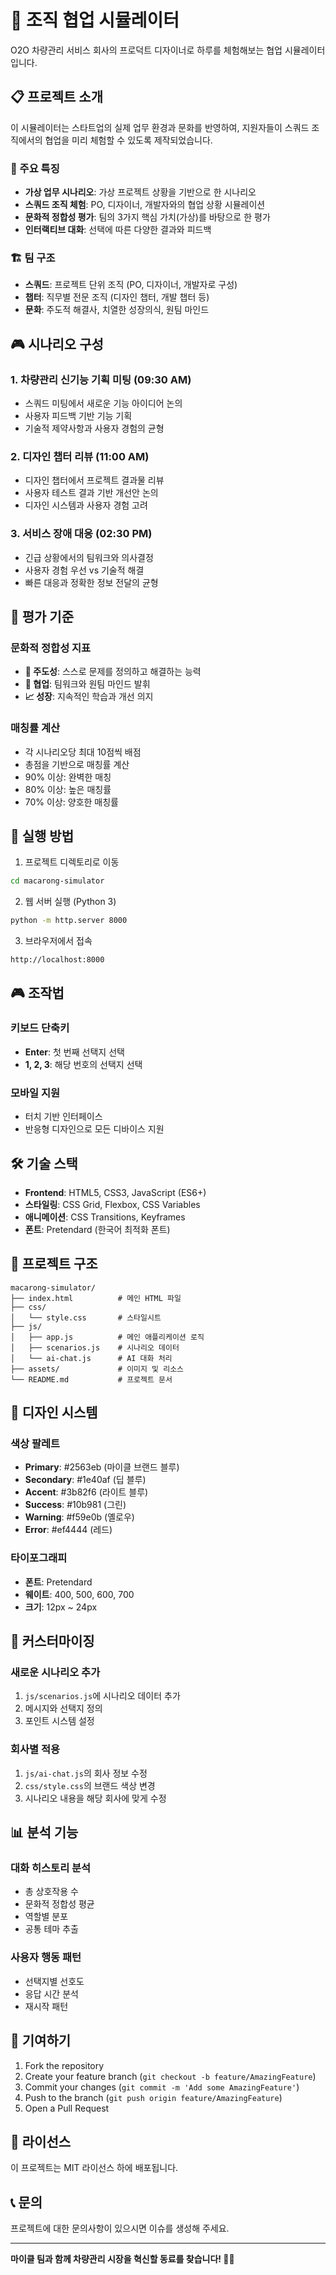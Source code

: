 # 🚗 조직 협업 시뮬레이터

O2O 차량관리 서비스 회사의 프로덕트 디자이너로 하루를 체험해보는 협업 시뮬레이터입니다.

## 📋 프로젝트 소개

이 시뮬레이터는 스타트업의 실제 업무 환경과 문화를 반영하여, 지원자들이 스쿼드 조직에서의 협업을 미리 체험할 수 있도록 제작되었습니다.

### 🎯 주요 특징

- **가상 업무 시나리오**: 가상 프로젝트 상황을 기반으로 한 시나리오
- **스쿼드 조직 체험**: PO, 디자이너, 개발자와의 협업 상황 시뮬레이션
- **문화적 정합성 평가**: 팀의 3가지 핵심 가치(가상)를 바탕으로 한 평가
- **인터랙티브 대화**: 선택에 따른 다양한 결과와 피드백

### 🏗️ 팀 구조

- **스쿼드**: 프로젝트 단위 조직 (PO, 디자이너, 개발자로 구성)
- **챕터**: 직무별 전문 조직 (디자인 챕터, 개발 챕터 등)
- **문화**: 주도적 해결사, 치열한 성장의식, 원팀 마인드

## 🎮 시나리오 구성

### 1. 차량관리 신기능 기획 미팅 (09:30 AM)
- 스쿼드 미팅에서 새로운 기능 아이디어 논의
- 사용자 피드백 기반 기능 기획
- 기술적 제약사항과 사용자 경험의 균형

### 2. 디자인 챕터 리뷰 (11:00 AM)
- 디자인 챕터에서 프로젝트 결과물 리뷰
- 사용자 테스트 결과 기반 개선안 논의
- 디자인 시스템과 사용자 경험 고려

### 3. 서비스 장애 대응 (02:30 PM)
- 긴급 상황에서의 팀워크와 의사결정
- 사용자 경험 우선 vs 기술적 해결
- 빠른 대응과 정확한 정보 전달의 균형

## 🎯 평가 기준

### 문화적 정합성 지표
- **🎯 주도성**: 스스로 문제를 정의하고 해결하는 능력
- **🤝 협업**: 팀워크와 원팀 마인드 발휘
- **📈 성장**: 지속적인 학습과 개선 의지

### 매칭률 계산
- 각 시나리오당 최대 10점씩 배점
- 총점을 기반으로 매칭률 계산
- 90% 이상: 완벽한 매칭
- 80% 이상: 높은 매칭률
- 70% 이상: 양호한 매칭률

## 🚀 실행 방법

1. 프로젝트 디렉토리로 이동
```bash
cd macarong-simulator
```

2. 웹 서버 실행 (Python 3)
```bash
python -m http.server 8000
```

3. 브라우저에서 접속
```
http://localhost:8000
```

## 🎮 조작법

### 키보드 단축키
- **Enter**: 첫 번째 선택지 선택
- **1, 2, 3**: 해당 번호의 선택지 선택

### 모바일 지원
- 터치 기반 인터페이스
- 반응형 디자인으로 모든 디바이스 지원

## 🛠️ 기술 스택

- **Frontend**: HTML5, CSS3, JavaScript (ES6+)
- **스타일링**: CSS Grid, Flexbox, CSS Variables
- **애니메이션**: CSS Transitions, Keyframes
- **폰트**: Pretendard (한국어 최적화 폰트)

## 📁 프로젝트 구조

```
macarong-simulator/
├── index.html          # 메인 HTML 파일
├── css/
│   └── style.css       # 스타일시트
├── js/
│   ├── app.js          # 메인 애플리케이션 로직
│   ├── scenarios.js    # 시나리오 데이터
│   └── ai-chat.js      # AI 대화 처리
├── assets/             # 이미지 및 리소스
└── README.md           # 프로젝트 문서
```

## 🎨 디자인 시스템

### 색상 팔레트
- **Primary**: #2563eb (마이클 브랜드 블루)
- **Secondary**: #1e40af (딥 블루)
- **Accent**: #3b82f6 (라이트 블루)
- **Success**: #10b981 (그린)
- **Warning**: #f59e0b (옐로우)
- **Error**: #ef4444 (레드)

### 타이포그래피
- **폰트**: Pretendard
- **웨이트**: 400, 500, 600, 700
- **크기**: 12px ~ 24px

## 🔧 커스터마이징

### 새로운 시나리오 추가
1. `js/scenarios.js`에 시나리오 데이터 추가
2. 메시지와 선택지 정의
3. 포인트 시스템 설정

### 회사별 적용
1. `js/ai-chat.js`의 회사 정보 수정
2. `css/style.css`의 브랜드 색상 변경
3. 시나리오 내용을 해당 회사에 맞게 수정

## 📊 분석 기능

### 대화 히스토리 분석
- 총 상호작용 수
- 문화적 정합성 평균
- 역할별 분포
- 공통 테마 추출

### 사용자 행동 패턴
- 선택지별 선호도
- 응답 시간 분석
- 재시작 패턴

## 🤝 기여하기

1. Fork the repository
2. Create your feature branch (`git checkout -b feature/AmazingFeature`)
3. Commit your changes (`git commit -m 'Add some AmazingFeature'`)
4. Push to the branch (`git push origin feature/AmazingFeature`)
5. Open a Pull Request

## 📄 라이선스

이 프로젝트는 MIT 라이선스 하에 배포됩니다.

## 📞 문의

프로젝트에 대한 문의사항이 있으시면 이슈를 생성해 주세요.

---

**마이클 팀과 함께 차량관리 시장을 혁신할 동료를 찾습니다! 🚗✨** 
